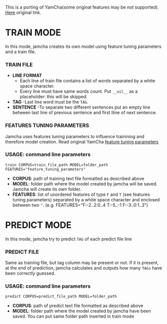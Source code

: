 This is a porting of YamCha(some original features may be not supported). [Here](http://chasen.org/~taku/software/yamcha/) original link.

# TRAIN MODE
In this mode, jamcha creates its own model using feature tuning parameters and a train file.
### TRAIN FILE
- **LINE FORMAT**
  - Each line of train file contains a list of words separated by a white space character.
  - Every line must have same words count. Put `__nil__` as a placeholder: this will be skipped.  
- **TAG**
  -Last line word must be the `TAG`.
- **SENTENCE**
  -To separate two different sentences put an empty line between last line of previous sentence and first lline of next sentence.

### FEATURES TUNING PARAMETERS
Jamcha uses features tuning parameters to influence trainining and therefore model creation.
Read original YamCha [feature tuning parameters](http://chasen.org/~taku/software/yamcha/#tuning)

### USAGE: command line parameters
`train CORPUS=train_file_path MODEL=folder_path FEATURES="feature_tuning_parameters"`  
- **CORPUS**: path of training text file formatted as described above
- **MODEL**: folder path where the model created by jamcha will be saved. Jamcha will create its own folder.
- **FEATURES**: list of unordered features of type `F` and `T` (see features tuning parameters) separated by a white space character and enclosed between two `"`.  (e.g. FEATURES="F:-2..2:0..4 T:-5..-1 F:-3..0:1..3")

# PREDICT MODE
In this mode, jamcha try to predict `TAG` of each predict file line
### PREDICT FILE
Same as training file, but tag column may be present or not. If it is present, at the end of prediction, jamcha calculates and outputs how many `TAGs` have been correctly guessed.
### USAGE: command line parameters
`predict CORPUS=predict_file_path MODEL=folder_path` 
- **CORPUS**: path of predict text file formatted as described above
- **MODEL**: folder path where the model created by jamcha have been saved. You can put same folder path inserted in train mode
